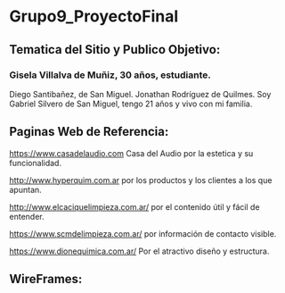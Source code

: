 # Grupo9_ProyectoFinal

##  Tematica del Sitio y Publico Objetivo:

### Gisela Villalva de Muñiz, 30 años, estudiante.
Diego Santibañez, de San Miguel.
Jonathan Rodríguez de Quilmes.
Soy Gabriel Silvero de San Miguel, tengo 21 años y vivo con mi familia.
  
##  Paginas Web de Referencia:
https://www.casadelaudio.com Casa del Audio por la estetica y su funcionalidad.

http://www.hyperquim.com.ar por los productos y los clientes a los que apuntan.

http://www.elcaciquelimpieza.com.ar/  por el contenido útil y fácil de entender.

https://www.scmdelimpieza.com.ar/  por información de contacto visible.

https://www.dionequimica.com.ar/ Por el atractivo diseño y estructura.


##  WireFrames:


